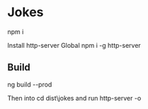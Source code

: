 # Jokes
npm i

Install http-server Global
npm i -g http-server

## Build
ng build --prod 

Then into cd dist\jokes and run http-server -o 


